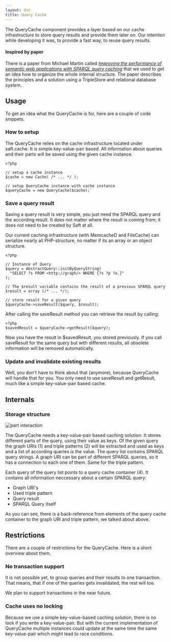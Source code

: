 ```yaml
---
layout: doc
title: Query Cache
---
```


The QueryCache component provides a layer based on our cache infrastructure to store query results and provide them later on. Our intention while developing it was, to provide a fast way, to reuse query results. 

#### Inspired by paper

There is a paper from Michael Martin called [*Improving the performance of semantic web applications with SPARQL query caching*](http://www.informatik.uni-leipzig.de/~auer/publication/caching.pdf) that we used to get an idea how to organize the whole internal structure. The paper describes the principles and a solution using a TripleStore and relational database system.

## Usage

To get an idea what the QueryCache is for, here are a couple of code snippets.

### How to setup

The QueryCache relies on the cache infrastructure located under saft.cache. It is simple key-value-pair based. All information about queries and their parts will be saved using the given cache instance.

    <?php 
  
    // setup a cache instance
    $cache = new Cache( /* ... */ );

    // setup QueryCache instance with cache instance
    $queryCache = new QueryCache($cache);`


### Save a query result

Saving a query result is very simple, you just need the SPARQL query and the according result. It does not matter where the result is coming from; it does not need to be created by Saft at all. 

Our current caching infrastructure (with MemcacheD and FileCache) can serialize nearly all PHP-structure, no matter if its an array or an object structure.

    <?php
    
    // Instance of Query
    $query = AbstractQuery::initByQueryString(
      "SELECT ?s FROM <http://graph/> WHERE {?s ?p ?o.}"
    );

    // The $result variable contains the result of a previous SPARQL query
    $result = array (/* ... */);
  
    // store result for a given query
    $queryCache->saveResult($query, $result);


After calling the saveResult method you can retrieve the result by calling:

    <?php 
    $savedResult = $queryCache->getResult($query);

Now you have the result in $savedResult, you stored previously. If you call saveResult for the same query but with different results, all obsolete information will be removed automatically.


### Update and invalidate existing results

Well, you don't have to think about that (anymore), because QueryCache will handle that for you. You only need to use saveResult and getResult, much like a simple key-value-pair based cache. 


## Internals

### Storage structure

![part interaction](https://rawgit.com/SaftIng/safting.github.io/master/doc/phpframework/addition/querycache/querycache-overview.svg)

The QueryCache needs a key-value-pair based caching solution. It stores different parts of the query, using their value as keys. Of the given query the graph URIs (1) and triple patterns (2) will be extracted and used as keys and a list of according queries is the value. The query list contains SPARQL query strings. A graph URI can be part of different SPARQL queries, so it has a connection to each one of them. Same for the triple pattern. 

Each query of the query list points to a query cache container (4). It contains all information neccessary about a certain SPARQL query:
- Graph URI's
- Used triple pattern
- Query result
- SPARQL Query itself

As you can see, there is a back-reference from elements of the query cache container to the graph URI and triple pattern, we talked about above.

## Restrictions

There are a couple of restrictions for the QueryCache. Here is a short overview about them.

### No transaction support

It is not possible yet, to group queries and their results to one transaction. That means, that if one of the queries gets invalidated, the rest will too. 

We plan to support transactions in the near future.

### Cache uses no locking

Because we use a simple key-value-based caching solution, there is no lock if you write a key-value-pair. But with the current implementation of QueryCache multiple instances could update at the same time the same key-value-pair which might lead to race conditions.


